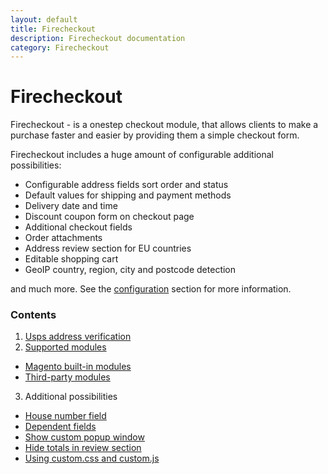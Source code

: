 ```yaml
---
layout: default
title: Firecheckout
description: Firecheckout documentation
category: Firecheckout
---
```


# Firecheckout

Firecheckout - is a onestep checkout module, that allows clients to make a purchase
faster and easier by providing them a simple checkout form.

Firecheckout includes a huge amount of configurable additional possibilities:

 - Configurable address fields sort order and status
 - Default values for shipping and payment methods
 - Delivery date and time
 - Discount coupon form on checkout page
 - Additional checkout fields
 - Order attachments
 - Address review section for EU countries
 - Editable shopping cart
 - GeoIP country, region, city and postcode detection

and much more. See the [configuration](#configuration) section for more information.

### Contents

1. [Usps address verification](usps-address-verification/)
2. [Supported modules](supported-modules/)
 - [Magento built-in modules](supported-modules#magento-built-in-modules)
 - [Third-party modules](supported-modules#third-party-modules)
3. Additional possibilities
 - [House number field](housenumber/)
 - [Dependent fields](dependent-fields/)
 - [Show custom popup window](popup-window/)
 - [Hide totals in review section](hide-totals-in-review-section/)
 - [Using custom.css and custom.js](using-customcss-and-customjs/)
